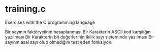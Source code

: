 # training.c
Exercises with the C programming language 

Bir sayının faktöryelinin hesaplanması
Bir Karakterin ASCII kod karşılığın yazılması
Bir Karakterin bit değerlerinin ikilik sayı sisteminde yazılması
Bir sayının asal sayı olup olmadığını test eden fonksiyon.

